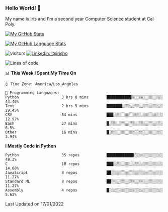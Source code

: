 ### Hello World! 👋

My name is Iris and I'm a second year Computer Science student at Cal Poly. 


[![My GitHub Stats](https://github-readme-stats.vercel.app/api?username=sleepyStick&show_icons=true&&count_private=true&include_all_commits=true&theme=buefy)]()

[![My GitHub Language Stats](https://github-readme-stats.vercel.app/api/top-langs/?username=sleepyStick&langs_count=5&theme=buefy)]()

![visitors](https://visitor-badge.glitch.me/badge?page_id=sleepyStick.sleepyStick)
[![Linkedin: itsirisho](https://img.shields.io/badge/-itsirisho-informational?style=flat-square&logo=Linkedin&logoColor=white&link=https://www.linkedin.com/in/itsirisho/)](https://www.linkedin.com/in/itsirisho/)

<!--START_SECTION:waka-->
![Lines of code](https://img.shields.io/badge/From%20Hello%20World%20I%27ve%20Written-13%20Million%20lines%20of%20code-blue)

📊 **This Week I Spent My Time On** 

```text
⌚︎ Time Zone: America/Los_Angeles

💬 Programming Languages: 
Python                   3 hrs 8 mins        ███████████░░░░░░░░░░░░░░   44.46% 
Text                     2 hrs 5 mins        ███████░░░░░░░░░░░░░░░░░░   29.45% 
CSV                      54 mins             ███░░░░░░░░░░░░░░░░░░░░░░   12.92% 
Bash                     27 mins             █░░░░░░░░░░░░░░░░░░░░░░░░   6.5% 
Other                    16 mins             █░░░░░░░░░░░░░░░░░░░░░░░░   3.94%

```

**I Mostly Code in Python** 

```text
Python                   35 repos            ████████████░░░░░░░░░░░░░   49.3% 
C                        10 repos            ███░░░░░░░░░░░░░░░░░░░░░░   14.08% 
JavaScript               8 repos             ██░░░░░░░░░░░░░░░░░░░░░░░   11.27% 
Standard ML              8 repos             ██░░░░░░░░░░░░░░░░░░░░░░░   11.27% 
Assembly                 4 repos             █░░░░░░░░░░░░░░░░░░░░░░░░   5.63%

```



 Last Updated on 17/01/2022
<!--END_SECTION:waka-->

<!--
**konanyuta/konanyuta** is a ✨ _special_ ✨ repository because its `README.md` (this file) appears on your GitHub profile.

Here are some ideas to get you started:

- 🔭 I’m currently working on ...
- 🌱 I’m currently learning ...
- 👯 I’m looking to collaborate on ...
- 🤔 I’m looking for help with ...
- 💬 Ask me about ...
- 📫 How to reach me: ...
- 😄 Pronouns: ...
- ⚡ Fun fact: ...
-->
